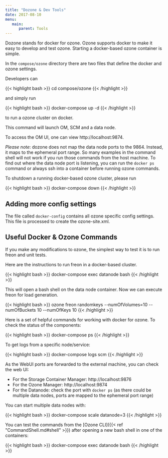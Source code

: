 ```yaml
---
title: "Dozone & Dev Tools"
date: 2017-08-10
menu:
   main:
      parent: Tools
---
```


<!---
  Licensed to the Apache Software Foundation (ASF) under one or more
  contributor license agreements.  See the NOTICE file distributed with
  this work for additional information regarding copyright ownership.
  The ASF licenses this file to You under the Apache License, Version 2.0
  (the "License"); you may not use this file except in compliance with
  the License.  You may obtain a copy of the License at

      http://www.apache.org/licenses/LICENSE-2.0

  Unless required by applicable law or agreed to in writing, software
  distributed under the License is distributed on an "AS IS" BASIS,
  WITHOUT WARRANTIES OR CONDITIONS OF ANY KIND, either express or implied.
  See the License for the specific language governing permissions and
  limitations under the License.
-->

Dozone stands for docker for ozone. Ozone supports docker to make it easy to develop and test ozone.  Starting a docker-based ozone container is simple.

In the `compose/ozone` directory there are two files that define the docker and ozone settings.

Developers can

{{< highlight bash >}}
cd compose/ozone
{{< /highlight >}}

and simply run

{{< highlight bash >}}
docker-compose up -d
{{< /highlight >}}

to run a ozone cluster on docker.

This command will launch OM, SCM and a data node.

To access the OM UI, one can view http://localhost:9874.

_Please note_: dozone does not map the data node ports to the 9864. Instead, it maps to the ephemeral port range. So many examples in the command shell will not work if you run those commands from the host machine. To find out where the data node port is listening, you can run the `docker ps` command or always ssh into a container before running ozone commands.

To shutdown a running docker-based ozone cluster, please run

{{< highlight bash >}}
docker-compose down
{{< /highlight >}}


Adding more config settings
---------------------------
The file called `docker-config` contains all ozone specific config settings. This file is processed to create the ozone-site.xml.

Useful Docker & Ozone Commands
------------------------------

If you make any modifications to ozone, the simplest way to test it is to run freon and unit tests.

Here are the instructions to run freon in a docker-based cluster.

{{< highlight bash >}}
docker-compose exec datanode bash
{{< /highlight >}}

This will open a bash shell on the data node container.
Now we can execute freon for load generation.

{{< highlight bash >}}
ozone freon randomkeys --numOfVolumes=10 --numOfBuckets 10 --numOfKeys 10
{{< /highlight >}}

Here is a set of helpful commands for working with docker for ozone.
To check the status of the components:

{{< highlight bash >}}
docker-compose ps
{{< /highlight >}}

To get logs from a specific node/service:

{{< highlight bash >}}
docker-compose logs scm
{{< /highlight >}}


As the WebUI ports are forwarded to the external machine, you can check the web UI:

* For the Storage Container Manager: http://localhost:9876
* For the Ozone Manager: http://localhost:9874
* For the Datanode: check the port with `docker ps` (as there could be multiple data nodes, ports are mapped to the ephemeral port range)

You can start multiple data nodes with:

{{< highlight bash >}}
docker-compose scale datanode=3
{{< /highlight >}}

You can test the commands from the [Ozone CLI]({{< ref "CommandShell.md#shell" >}}) after opening a new bash shell in one of the containers:

{{< highlight bash >}}
docker-compose exec datanode bash
{{< /highlight >}}
